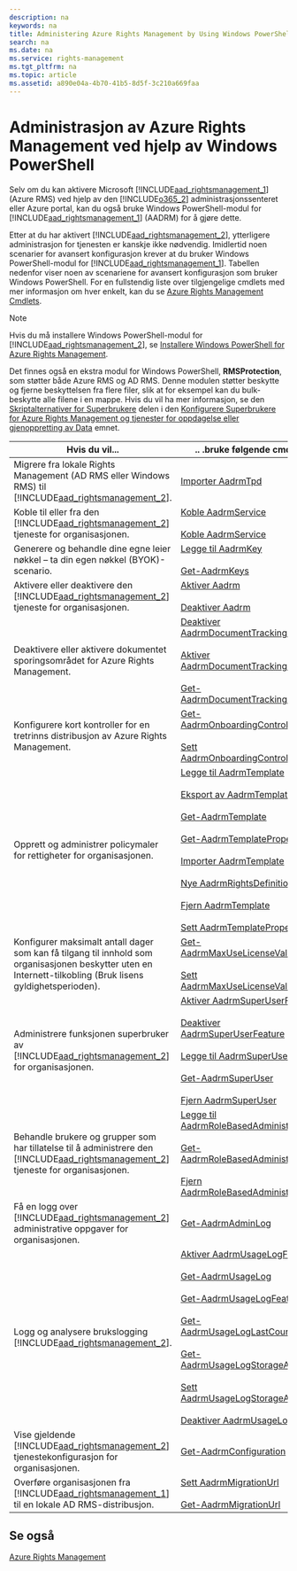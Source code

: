 ```yaml
---
description: na
keywords: na
title: Administering Azure Rights Management by Using Windows PowerShell
search: na
ms.date: na
ms.service: rights-management
ms.tgt_pltfrm: na
ms.topic: article
ms.assetid: a890e04a-4b70-41b5-8d5f-3c210a669faa
---
```

# Administrasjon av Azure Rights Management ved hjelp av Windows PowerShell
Selv om du kan aktivere Microsoft [!INCLUDE[aad_rightsmanagement_1](../Token/aad_rightsmanagement_1_md.md)] (Azure RMS) ved hjelp av den [!INCLUDE[o365_2](../Token/o365_2_md.md)] administrasjonssenteret eller Azure portal, kan du også bruke Windows PowerShell-modul for [!INCLUDE[aad_rightsmanagement_1](../Token/aad_rightsmanagement_1_md.md)] (AADRM) for å gjøre dette.

Etter at du har aktivert [!INCLUDE[aad_rightsmanagement_2](../Token/aad_rightsmanagement_2_md.md)], ytterligere administrasjon for tjenesten er kanskje ikke nødvendig. Imidlertid noen scenarier for avansert konfigurasjon krever at du bruker Windows PowerShell-modul for [!INCLUDE[aad_rightsmanagement_1](../Token/aad_rightsmanagement_1_md.md)]. Tabellen nedenfor viser noen av scenariene for avansert konfigurasjon som bruker Windows PowerShell. For en fullstendig liste over tilgjengelige cmdlets med mer informasjon om hver enkelt, kan du se [Azure Rights Management Cmdlets](http://msdn.microsoft.com/library/azure/dn629398.aspx).

> [!NOTE]
> Hvis du må installere Windows PowerShell-modul for [!INCLUDE[aad_rightsmanagement_2](../Token/aad_rightsmanagement_2_md.md)], se [Installere Windows PowerShell for Azure Rights Management](../Topic/Installing_Windows_PowerShell_for_Azure_Rights_Management.md).

Det finnes også en ekstra modul for Windows PowerShell, **RMSProtection**, som støtter både Azure RMS og AD RMS. Denne modulen støtter beskytte og fjerne beskyttelsen fra flere filer, slik at for eksempel kan du bulk-beskytte alle filene i en mappe. Hvis du vil ha mer informasjon, se den [Skriptalternativer for Superbrukere](../Topic/Configuring_Super_Users_for_Azure_Rights_Management_and_Discovery_Services_or_Data_Recovery.md#BKMK_RMSProtectionModule) delen i den [Konfigurere Superbrukere for Azure Rights Management og tjenester for oppdagelse eller gjenoppretting av Data](../Topic/Configuring_Super_Users_for_Azure_Rights_Management_and_Discovery_Services_or_Data_Recovery.md) emnet.

|Hvis du vil...|.. .bruke følgende cmdleter|
|------------------|-------------------------------|
|Migrere fra lokale Rights Management (AD RMS eller Windows RMS) til [!INCLUDE[aad_rightsmanagement_2](../Token/aad_rightsmanagement_2_md.md)].|[Importer AadrmTpd](http://msdn.microsoft.com/library/azure/dn857523.aspx)|
|Koble til eller fra den [!INCLUDE[aad_rightsmanagement_2](../Token/aad_rightsmanagement_2_md.md)] tjeneste for organisasjonen.|[Koble AadrmService](http://msdn.microsoft.com/library/azure/dn629415.aspx)<br /><br />[Koble AadrmService](http://msdn.microsoft.com/library/azure/dn629416.aspx)|
|Generere og behandle dine egne leier nøkkel – ta din egen nøkkel (BYOK)-scenario.|[Legge til AadrmKey](http://msdn.microsoft.com/library/azure/dn629418.aspx)<br /><br />[Get-AadrmKeys](http://msdn.microsoft.com/library/azure/dn629420.aspx)|
|Aktivere eller deaktivere den [!INCLUDE[aad_rightsmanagement_2](../Token/aad_rightsmanagement_2_md.md)] tjeneste for organisasjonen.|[Aktiver Aadrm](http://msdn.microsoft.com/library/azure/dn629412.aspx)<br /><br />[Deaktiver Aadrm](http://msdn.microsoft.com/library/azure/dn629422.aspx)|
|Deaktivere eller aktivere dokumentet sporingsområdet for Azure Rights Management.|[Deaktiver AadrmDocumentTrackingFeature](https://msdn.microsoft.com/library/azure/mt548471.aspx)<br /><br />[Aktiver AadrmDocumentTrackingFeature](https://msdn.microsoft.com/library/azure/mt548469.aspx)<br /><br />[Get-AadrmDocumentTrackingFeature](https://msdn.microsoft.com/library/azure/mt548470.aspx)|
|Konfigurere kort kontroller for en tretrinns distribusjon av Azure Rights Management.|[Get-AadrmOnboardingControlPolicy](http://msdn.microsoft.com/library/azure/dn857522.aspx)<br /><br />[Sett AadrmOnboardingControlPolicy](http://msdn.microsoft.com/library/azure/dn857521.aspx)|
|Opprett og administrer policymaler for rettigheter for organisasjonen.|[Legge til AadrmTemplate](http://msdn.microsoft.com/library/azure/dn727075.aspx)<br /><br />[Eksport av AadrmTemplate](http://msdn.microsoft.com/library/azure/dn727078.aspx)<br /><br />[Get-AadrmTemplate](http://msdn.microsoft.com/library/azure/dn727079.aspx)<br /><br />[Get-AadrmTemplateProperty](http://msdn.microsoft.com/library/azure/dn727081.aspx)<br /><br />[Importer AadrmTemplate](http://msdn.microsoft.com/library/azure/dn727077.aspx)<br /><br />[Nye AadrmRightsDefinition](http://msdn.microsoft.com/library/azure/dn727080.aspx)<br /><br />[Fjern AadrmTemplate](http://msdn.microsoft.com/library/azure/dn727082.aspx)<br /><br />[Sett AadrmTemplateProperty](http://msdn.microsoft.com/library/azure/dn727076.aspx)|
|Konfigurer maksimalt antall dager som kan få tilgang til innhold som organisasjonen beskytter uten en Internett-tilkobling (Bruk lisens gyldighetsperioden).|[Get-AadrmMaxUseLicenseValidityTime](https://msdn.microsoft.com/library/azure/dn932062.aspx)<br /><br />[Sett AadrmMaxUseLicenseValidityTime](https://msdn.microsoft.com/library/azure/dn932063.aspx)|
|Administrere funksjonen superbruker av [!INCLUDE[aad_rightsmanagement_2](../Token/aad_rightsmanagement_2_md.md)] for organisasjonen.|[Aktiver AadrmSuperUserFeature](http://msdn.microsoft.com/library/azure/dn629400.aspx)<br /><br />[Deaktiver AadrmSuperUserFeature](http://msdn.microsoft.com/library/azure/dn629428.aspx)<br /><br />[Legge til AadrmSuperUser](http://msdn.microsoft.com/library/azure/dn629411.aspx)<br /><br />[Get-AadrmSuperUser](http://msdn.microsoft.com/library/azure/dn629408.aspx)<br /><br />[Fjern AadrmSuperUser](http://msdn.microsoft.com/library/azure/dn629405.aspx)|
|Behandle brukere og grupper som har tillatelse til å administrere den [!INCLUDE[aad_rightsmanagement_2](../Token/aad_rightsmanagement_2_md.md)] tjeneste for organisasjonen.|[Legge til AadrmRoleBasedAdministrator](http://msdn.microsoft.com/library/azure/dn629417.aspx)<br /><br />[Get-AadrmRoleBasedAdministrator](http://msdn.microsoft.com/library/azure/dn629407.aspx)<br /><br />[Fjern AadrmRoleBasedAdministrator](http://msdn.microsoft.com/library/azure/dn629424.aspx)|
|Få en logg over [!INCLUDE[aad_rightsmanagement_2](../Token/aad_rightsmanagement_2_md.md)] administrative oppgaver for organisasjonen.|[Get-AadrmAdminLog](http://msdn.microsoft.com/library/azure/dn629430.aspx)|
|Logg og analysere brukslogging [!INCLUDE[aad_rightsmanagement_2](../Token/aad_rightsmanagement_2_md.md)].|[Aktiver AadrmUsageLogFeature](http://msdn.microsoft.com/library/azure/dn629421.aspx)<br /><br />[Get-AadrmUsageLog](http://msdn.microsoft.com/library/azure/dn629401.aspx)<br /><br />[Get-AadrmUsageLogFeature](http://msdn.microsoft.com/library/azure/dn629425.aspx)<br /><br />[Get-AadrmUsageLogLastCounterValue](http://msdn.microsoft.com/library/azure/dn629423.aspx)<br /><br />[Get-AadrmUsageLogStorageAccount](http://msdn.microsoft.com/library/azure/dn629419.aspx)<br /><br />[Sett AadrmUsageLogStorageAccount](http://msdn.microsoft.com/library/azure/dn629426.aspx)<br /><br />[Deaktiver AadrmUsageLogFeature](http://msdn.microsoft.com/library/azure/dn629404.aspx)|
|Vise gjeldende [!INCLUDE[aad_rightsmanagement_2](../Token/aad_rightsmanagement_2_md.md)] tjenestekonfigurasjon for organisasjonen.|[Get-AadrmConfiguration](http://msdn.microsoft.com/library/azure/dn629410.aspx)|
|Overføre organisasjonen fra [!INCLUDE[aad_rightsmanagement_1](../Token/aad_rightsmanagement_1_md.md)] til en lokale AD RMS-distribusjon.|[Sett AadrmMigrationUrl](http://msdn.microsoft.com/library/azure/dn629429.aspx)<br /><br />[Get-AadrmMigrationUrl](http://msdn.microsoft.com/library/azure/dn629403.aspx)|

## Se også
[Azure Rights Management](../Topic/Azure_Rights_Management.md)

